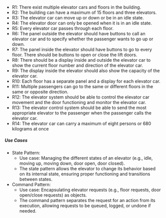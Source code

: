 - R1: There exist multiple elevator cars and floors in the building.
- R2: The building can have a maximum of 15 floors and three elevators.
- R3: The elevator car can move up or down or be in an idle state.
- R4: The elevator door can only be opened when it is in an idle state.
- R5: Every elevator car passes through each floor.
- R6: The panel outside the elevator should have buttons to call an elevator car and to specify
whether the passenger wants to go up or down.
- R7: The panel inside the elevator should have buttons to go to every floor. There should be
buttons to open or close the lift doors.
- R8: There should be a display inside and outside the elevator car to show the current floor number
and direction of the elevator car.
- R9: The display inside the elevator should also show the capacity of the elevator car.
- R10: Each floor has a separate panel and a display for each elevator car.
- R11: Multiple passengers can go to the same or different floors in the same or opposite direction.
- R12: The elevator system should be able to control the elevator car movement and the door
functioning and monitor the elevator car.
- R13: The elevator control system should be able to send the most appropriate elevator to the
passenger when the passenger calls the elevator car.
- R14: The elevator car can carry a maximum of eight persons or 680 kilograms at once


##### Use Cases

- State Pattern:
  - Use case: Managing the different states of an elevator (e.g., idle, moving up, moving down, door open, door closed).
  - The state pattern allows the elevator to change its behavior based on its internal state, ensuring proper functioning and transitions between states.
- Command Pattern:
  - Use case: Encapsulating elevator requests (e.g., floor requests, door open/close requests) as objects.
  - The command pattern separates the request for an action from its execution, allowing requests to be queued, logged, or undone if needed.